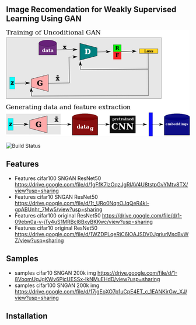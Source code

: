 ## Image Recomendation for Weakly Supervised Learning Using GAN

![N|Solid](https://github.com/henriqueburis/image-recomendation-for-weakly-supervised-learning-using-GAN/blob/main/a1443bca-3401-44d5-9350-ef50c393f129.jpg?raw=true)

![Build Status](https://travis-ci.org/joemccann/dillinger.svg?branch=master)


## Features

  - Features cifar100 SNGAN ResNet50 https://drive.google.com/file/d/1gFfK7lzOqzJgRlAV4U8tstpGvYMtv8TX/view?usp=sharing
  - Features cifar10 SNGAN ResNet50 https://drive.google.com/file/d/1t_URo0NqnOJqQeR4kl-gpABUnhr_7Mw5/view?usp=sharing
  - Features cifar100 original ResNet50 https://drive.google.com/file/d/1-09ebn0a-v-jTy4uS1MRBcl8BxyBKKwc/view?usp=sharing
  - Features cifar10 original ResNet50 https://drive.google.com/file/d/1WZDPLqeRjC6IOAJSDV0JgriurMscBvWZ/view?usp=sharing


## Samples

  - samples cifar10 SNGAN 200k img https://drive.google.com/file/d/1-8VoomUgJgKWv6PjcUESSx-IkNMuEHdD/view?usp=sharing
  - samples cifar100 SNGAN 200k img https://drive.google.com/file/d/17jgEoXO7p1uCpE4ET_c_1EANKirGw_XJ/view?usp=sharing

## Installation
